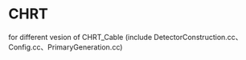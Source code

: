 # CHRT
for different vesion of  CHRT_Cable (include DetectorConstruction.cc、Config.cc、PrimaryGeneration.cc)
